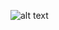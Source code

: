 <!-- ``` s
nasm -I boot/include/ -o boot/mbr.bin boot/mbr.S
dd if=boot/mbr.bin of=../HD60.img bs=512 count=1 conv=notrunc

nasm -I boot/include/ -o boot/loader.bin boot/loader.S
dd if=boot/loader.bin of=../HD60.img bs=512 count=4 seek=2 conv=notrunc

gcc -m32 -I lib/kernel/ -I lib/ -I kernel/ -c -fno-builtin -fno-stack-protector -o build/main.o kernel/main.c
gcc -m32 -I lib/kernel -I lib -I kernel -c -fno-builtin -fno-stack-protector -o build/interrupt.o kernel/interrupt.c  
gcc -m32 -I lib/kernel -I lib/ -I kernel -c -fno-builtin -o build/init.o kernel/init.c     


nasm -f elf32 -o build/print.o lib/kernel/print.S      
nasm -f elf32 -o build/kernel.o kernel/kernel.S

ld -m elf_i386 -Ttext 0x0001500 -e main -o build/kernel.bin build/main.o build/init.o build/interrupt.o build/print.o build/kernel.o

dd if=./build/kernel.bin of=./hd60M.img bs=512 count=200 seek=9 conv=notrunc
```

 -->

 ![alt text](image.png)